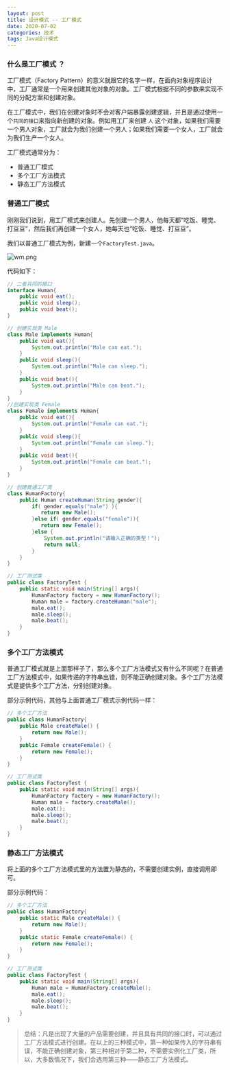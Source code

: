 ```yaml
---
layout: post
title: 设计模式 -- 工厂模式
date: 2020-07-02
categories: 技术
tags: Java设计模式 
---
```


### 什么是工厂模式 ？

工厂模式（Factory Pattern）的意义就跟它的名字一样，在面向对象程序设计中，工厂通常是一个用来创建其他对象的对象。工厂模式根据不同的参数来实现不同的分配方案和创建对象。

在工厂模式中，我们在创建对象时不会对客户端暴露创建逻辑，并且是通过使用一个`共同的接口`来指向新创建的对象。例如用工厂来创建 `人` 这个对象，如果我们需要一个男人对象，工厂就会为我们创建一个男人；如果我们需要一个女人，工厂就会为我们生产一个女人。

工厂模式通常分为：

- 普通工厂模式
- 多个工厂方法模式
- 静态工厂方法模式

### 普通工厂模式

刚刚我们说到，用工厂模式来创建人。先创建一个男人，他每天都“吃饭、睡觉、打豆豆”，然后我们再创建一个女人，她每天也“吃饭、睡觉、打豆豆”。

我们以普通工厂模式为例，新建一个`FactoryTest.java`。

![wm.png](https://i.loli.net/2020/07/02/o9batuUTspv4QNG.png)

代码如下：

~~~java
// 二者共同的接口
interface Human{
    public void eat();
    public void sleep();
    public void beat();
}

// 创建实现类 Male
class Male implements Human{
    public void eat(){
        System.out.println("Male can eat.");
    }
    public void sleep(){
        System.out.println("Male can sleep.");
    }
    public void beat(){
        System.out.println("Male can beat.");
    }
}
//创建实现类 Female
class Female implements Human{
    public void eat(){
        System.out.println("Female can eat.");
    }
    public void sleep(){
        System.out.println("Female can sleep.");
    }
    public void beat(){
        System.out.println("Female can beat.");
    }
}

// 创建普通工厂类
class HumanFactory{
    public Human createHuman(String gender){
        if( gender.equals("male") ){
           return new Male();
        }else if( gender.equals("female")){
           return new Female();
        }else {
            System.out.println("请输入正确的类型！");
            return null;
        }
    }
}

// 工厂测试类
public class FactoryTest {
    public static void main(String[] args){
        HumanFactory factory = new HumanFactory();
        Human male = factory.createHuman("male");
        male.eat();
        male.sleep();
        male.beat();
    }
}
~~~

### 多个工厂方法模式

普通工厂模式就是上面那样子了，那么多个工厂方法模式又有什么不同呢？在普通工厂方法模式中，如果传递的字符串出错，则不能正确创建对象。多个工厂方法模式是提供多个工厂方法，分别创建对象。

部分示例代码，其他与上面普通工厂模式示例代码一样：

~~~java
// 多个工厂方法
public class HumanFactory{
    public Male createMale() {
        return new Male();
    }
    public Female createFemale() {
        return new Female();
    }
}

// 工厂测试类
public class FactoryTest {
    public static void main(String[] args){
        HumanFactory factory = new HumanFactory();
        Human male = factory.createMale();
        male.eat();
        male.sleep();
        male.beat();
    }
}
~~~

### 静态工厂方法模式

将上面的多个工厂方法模式里的方法置为静态的，不需要创建实例，直接调用即可。

部分示例代码：

~~~java
// 多个工厂方法
public class HumanFactory{
    public static Male createMale() {
        return new Male();
    }
    public static Female createFemale() {
        return new Female();
    }
}

// 工厂测试类
public class FactoryTest {
    public static void main(String[] args){
        Human male = HumanFactory.createMale();
        male.eat();
        male.sleep();
        male.beat();
    }
}
~~~

>  总结：凡是出现了大量的产品需要创建，并且具有共同的接口时，可以通过工厂方法模式进行创建。在以上的三种模式中，第一种如果传入的字符串有误，不能正确创建对象，第三种相对于第二种，不需要实例化工厂类，所以，大多数情况下，我们会选用第三种——静态工厂方法模式。